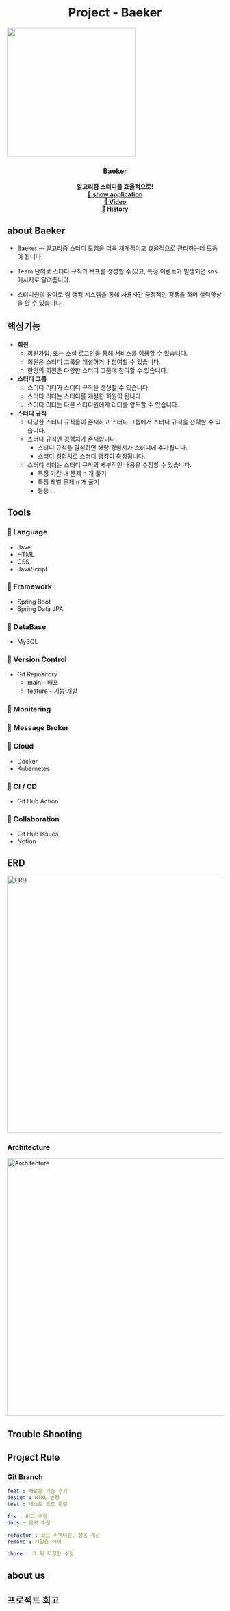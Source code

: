 <h1 align="center">Project - Baeker</h3>

<img align="center" width="300" src="">

<h3 align="center">Baeker</h3>

<div align="center"><b>알고리즘 스터디를 효율적으로!</b></div>

<div align="center"><a href="#"><b>🔗 show application</b></a></div>

<div align="center"><a href="#"><b>🔗 Video</b></a></div>

<div align="center"><a href="#"><b>🔗  History</b></a></div>

## about Baeker

- Baeker 는 알고리즘 스터디 모임을 더욱 체계적이고 효율적으로 관리하는데 도움이 됩니다.

- Team 단위로 스터디 규칙과 목표를 생성할 수 있고,
특정 이벤트가 발생되면 sns 메시지로 알려줍니다.

- 스터디원의 참여로 팀 랭킹 시스템을 통해 사용자간 긍정적인 경쟁을 하며 실력향상을 할 수 있습니다.

## 핵심기능

- **회원**
    - 회원가입, 또는 소셜 로그인을 통해 서비스를 이용할 수 있습니다.
    - 회원은 스터디 그룹을 개설하거나 참여할 수 있습니다.
    - 한명의 회원은 다양한 스터디 그룹에 참여할 수 있습니다.
- **스터디 그룹**
    - 스터디 리더가 스터디 규칙을 생성할 수 있습니다.
    - 스터디 리더는 스터디를 개설한 회원이 됩니다.
    - 스터디 리더는 다른 스터디원에게 리더를 양도할 수 있습니다.
- **스터디 규칙**
    - 다양한 스터디 규칙들이 존재하고 스터디 그룹에서 스터디 규칙을 선택할 수 있습니다.
    - 스터디 규칙엔 경험치가 존재합니다.
        - 스터디 규칙을 달성하면 해당 경험치가 스터디에 추가됩니다.
        - 스터디 경험치로 스터디 랭킹이 측정됩니다.
    - 스터디 리더는 스터디 규칙의 세부적인 내용을 수정할 수 있습니다.
        - 특정 기간 내 문제 n 개 풀기
        - 특정 레벨 문제 n 개 풀기
        - 등등 …

## Tools

### 📍 Language

- Jave
- HTML
- CSS
- JavaScript

### 📍 Framework

- Spring Boot
- Spring Data JPA

### 📍 DataBase

- MySQL

### 📍 Version Control

- Git Repository
    - main - 배포
    - feature - 기능 개발

### 📍 Monitering

### 📍 Message Broker

### 📍 Cloud

- Docker
- Kubernetes

### 📍 CI / CD

- Git Hub Action

### 📍 Collaboration

- Git Hub Issues
- Notion

## ERD

<img width="600" alt="ERD" src="https://user-images.githubusercontent.com/115536240/232213656-ba80ebc9-321f-43ee-9231-aeda0d815467.png">

### Architecture

<img width="600" alt="Architecture" src="https://user-images.githubusercontent.com/115536240/232214050-f62de8da-54e9-43a7-8860-2ac3356e82b7.png">


## Trouble Shooting

## Project Rule

### Git Branch

```yaml
feat : 새로운 기능 추가
design : HTML 변경
test : 테스트 코드 관련

fix : 버그 수정
docs : 문서 수정

refactor : 코드 리팩터링, 성능 개선
remove : 파일을 삭제

chore : 그 외 자잘한 수정
```

## about us

## 프로젝트 회고